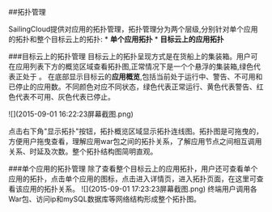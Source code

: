 ##拓扑管理

SailingCloud提供对应用的拓扑管理，拓扑管理分为两个层级,分别针对单个应用的拓扑和整个目标云上的拓扑:
* 
**单个应用拓扑**
* 
**目标云上的应用拓扑**

###目标云上的拓扑管理
目标云上的拓扑呈现方式是在货船上的集装箱。用户可在应用列表下方的概览区域查看拓扑图,正常情况下是一个个悬浮的集装箱,绿色代表正处于
。
在底部显示目标云的**应用概览**,包括当前处于运行中、警告、不可用和已停止的应用数。不同颜色对应不同状态，绿色代表正常运行、黄色代表警告、红色代表不可用、灰色代表已停止。

![](2015-09-01 16:22:23屏幕截图.png)

点击右下角"显示拓扑"按钮，拓扑概览区域显示拓扑连线图。拓扑图是可拖曳的，方便用户拖曳查看，理解应用war包之间的拓扑关系，了解应用节点之间相互调用关系、时延及次数。整个拓扑结构图简明直观。



###单个应用的拓扑管理
除了查看整个目标云上的应用拓扑，用户还可查看单个应用的拓扑，点击单个应用的图标，点击进入详情页，进入拓扑页面，在这里可查看该应用的拓扑关系。
![](2015-09-01 17:23:23屏幕截图.png)
终端用户调用各War包、访问ip和mySQL数据库等网络结构形成整个拓扑图。



